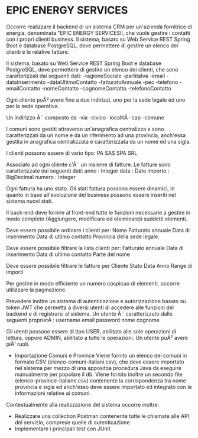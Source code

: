 # EPIC ENERGY SERVICES

Occorre realizzare il backend di un sistema CRM per un'azienda fornitrice di energia, denominata "EPIC ENERGY
SERVICESII, che vuole gestire i contatti con i propri clienti business.
Il sistema, basato su Web Service REST Spring Boot e database PostgreSQL, deve permettere di gestire un elenco
dei clienti e le relative fatture.

Il sistema, basato su Web Service REST Spring Boot e database PostgreSQL, deve permettere di gestire un elenco dei clienti, che sono caratterizzati dai seguenti dati:
-ragioneSociale
-partitaIva
-email
-dataInserimento
-dataUltimoContatto
-fatturatoAnnuale
-pec
-telefono
-emailContatto
-nomeContatto
-cognomeContatto
-telefonoContatto

Ogni cliente puÃ² avere fino a due indirizzi, uno per la sede legale ed uno per la sede operativa.

Un indirizzo Ã¨ composto da 
-via
-civico
-localitÃ 
-cap
-comune 

I comuni sono gestiti attraverso un'anagrafica centralizza e sono caratterizzati da un nome e da un riferimento ad una provincia, anch'essa gestita in anagrafica centralizzata e caratterizzata da un nome ed una sigla. 


I clienti possono essere di vario tipo:
PA
SAS
SPA
SRL

Associato ad ogni cliente c'Ã¨ un insieme di fatture. Le fatture sono caratterizzate dai seguenti dati:
anno : Integer
data : Date
importo : BigDecimal
numero : Integer

Ogni fattura ha uno stato. Gli stati fattura possono essere dinamici, in quanto in base all'evoluzione del business possono essere inseriti nel sistema nuovi stati.

Il back-end deve fornire al front-end tutte le funzioni necessarie a gestire in modo completo (Aggiungere, modificare ed eleiminare)i suddetti elementi.

Deve essere possibile ordinare i clienti per:
Nome
Fatturato annuale
Data di inserimento
Data di ultimo contatto
Provincia della sede legale.

Deve essere possibile filtrare la lista clienti per:
Fatturato annuale
Data di inserimento
Data di ultimo contatto
Parte del nome


Deve essere possibile filtrare le fatture per
Cliente
Stato
Data
Anno
Range di importi

Per gestire in modo efficiente un numero cospicuo di elementi, occorre utilizzare la paginazione.

Prevedere inoltre un sistema di autenticazione e autorizzazione basato su token JWT che permetta a diversi utenti di accedere alle funzioni del backend e di registrarsi al sistema. Un utente Ã¨ caratterizzato dalle seguenti proprietÃ :
username
email
password
nome
cognome

Gli utenti possono essere di tipo USER, abilitato alle sole operazioni di lettura, oppure ADMIN, abilitato a tutte le operazioni. Un utente puÃ² avere piÃ¹ ruoli.

* Importazione Comuni e Province
Viene fornito un elenco dei comuni in formato CSV (elenco-comuni-italiani.csv), che deve essere importato nel sistema per mezzo di una appositoa procedura Java da eseguire manualmente per popolare il db. Viene fornito inoltre un secondo file (elenco-province-italiane.csv) contenente la corrispondenza tra nome provincia e sigla ed anch'esso deve essere importato ed integrato con le informazioni relative ai comuni.

Contestualmente alla realizzazione del sistema occorre inoltre:
- Realizzare una collection Postman contenente tutte le chiamate alle API del servizio, comprese quelle di autenticazione
- Implementare i principali test con JUnit

